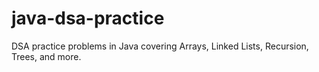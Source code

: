 # java-dsa-practice
DSA practice problems in Java covering Arrays, Linked Lists, Recursion, Trees, and more.
